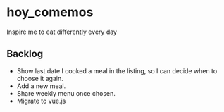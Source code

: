 # hoy_comemos
Inspire me to eat differently every day


## Backlog
- Show last date I cooked a meal in the listing, so I can decide when to choose it again.
- Add a new meal.
- Share weekly menu once chosen.
- Migrate to vue.js
